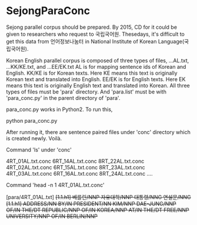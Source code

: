 # SejongParaConc


Sejong parallel corpus should be prepared. 
By 2015, CD for it could be given to researchers who request to 국립국어원. 
Thesedays, it's difficult to get this data from 언어정보나눔터 in National Institute of Korean Language(국립국어원). 

Korean English parallel corpus is composed of three types of files, ...AL.txt, ...KK/KE.txt, and ...EE/EK.txt
AL is for mapping sentence ids of Korean and English. 
KK/KE is for Korean texts. Here KE means this text is originally Korean text and translated into English. 
EE/EK is for English texts. Here EK means this text is originally English text and translated into Korean. 
All three types of files must be 'para' directory. 
And 'para.list' must be with 'para_conc.py' in the parent directory of 'para'. 

para_conc.py works in Python2.
To run this, 

python para_conc.py

After running it, there are sentence paired files under 'conc' directory which is created newly. 
Voilà. 

Command 'ls' under 'conc'

4RT_01AL.txt.conc	6RT_14AL.txt.conc	8RT_22AL.txt.conc
4RT_02AL.txt.conc	6RT_15AL.txt.conc	8RT_23AL.txt.conc
4RT_03AL.txt.conc	6RT_16AL.txt.conc	8RT_24AL.txt.conc
....

Command 'head -n 1 4RT_01AL.txt.conc'

\[para/4RT_01AL.txt]	<s>[1.1.h1] 베를린/NNP 자유대학/NNP 대통령/NNG 연설문/NNG	<s>[1.1.h1] ADDRESS/NN BY/IN PRESIDENT/NN KIM/NNP DAE-JUNG/NNP OF/IN THE/DT REPUBLIC/NNP OF/IN KOREA/NNP AT/IN THE/DT FREE/NNP UNIVERSITY/NNP OF/IN BERLIN/NNP

